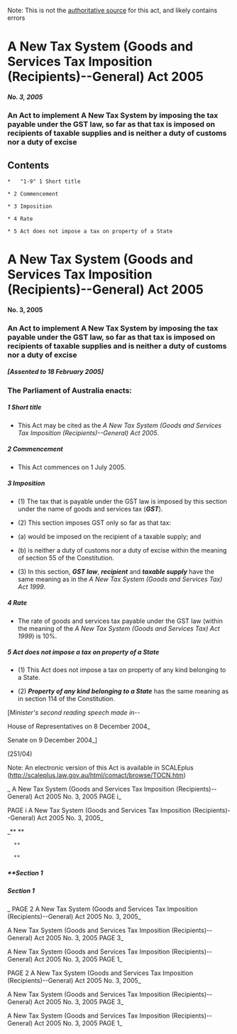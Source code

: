 Note: This is not the [authoritative source](https://www.comlaw.gov.au/Details/C2005A00003) for this act, and likely contains errors



# A New Tax System (Goods and Services Tax Imposition (Recipients)--General) Act 2005

##### No. 3, 2005

### An Act to implement A New Tax System by imposing the tax payable under the GST law, so far as that tax is imposed on recipients of taxable supplies and is neither a duty of customs nor a duty of excise

## 
## Contents


    *   "1-9" 1	Short title	 

    * 2	Commencement	 

    * 3	Imposition	 

    * 4	Rate	 

    * 5	Act does not impose a tax on property of a State	 



# A New Tax System (Goods and Services Tax Imposition (Recipients)--General) Act 2005

#### No. 3, 2005

### An Act to implement A New Tax System by imposing the tax payable under the GST law, so far as that tax is imposed on recipients of taxable supplies and is neither a duty of customs nor a duty of excise

##### [Assented to 18 February 2005]

### The Parliament of Australia enacts: 

##### 1  Short title

  * This Act may be cited as the _A New Tax System (Goods and Services Tax Imposition (Recipients)--General) Act 2005_.

##### 2  Commencement

  * This Act commences on 1 July 2005.

##### 3  Imposition

  * (1) The tax that is payable under the GST law is imposed by this section under the name of goods and services tax (**_GST_**).

  * (2) This section imposes GST only so far as that tax:

   * (a) would be imposed on the recipient of a taxable supply; and

   * (b) is neither a duty of customs nor a duty of excise within the meaning of section 55 of the Constitution.

  * (3) In this section, **_GST law_**, **_recipient_** and **_taxable supply_** have the same meaning as in the _A New Tax System (Goods and Services Tax) Act 1999_.

##### 4  Rate

  * The rate of goods and services tax payable under the GST law (within the meaning of the _A New Tax System (Goods and Services Tax) Act 1999_) is 10%.

##### 5  Act does not impose a tax on property of a State

  * (1) This Act does not impose a tax on property of any kind belonging to a State.

  * (2) **_Property of any kind belonging to a State_** has the same meaning as in section 114 of the Constitution.

[_Minister's second reading speech made in--_

House of Representatives on 8 December 2004_

Senate on 9 December 2004_]

(251/04)

 Note: An electronic version of this Act is available in SCALEplus (http://scaleplus.law.gov.au/html/comact/browse/TOCN.htm)

_  A New Tax System (Goods and Services Tax Imposition (Recipients)--General) Act 2005         No. 3, 2005        PAGE i_

 PAGE i         A New Tax System (Goods and Services Tax Imposition (Recipients)--General) Act 2005         No. 3, 2005_

_**      **

      **

      **

##### **Section   1

      

      

      

##### Section   1

_ PAGE 2              A New Tax System (Goods and Services Tax Imposition (Recipients)--General) Act 2005         No. 3, 2005_

  A New Tax System (Goods and Services Tax Imposition (Recipients)--General) Act 2005         No. 3, 2005             PAGE 3_

  A New Tax System (Goods and Services Tax Imposition (Recipients)--General) Act 2005         No. 3, 2005        PAGE 1_

 PAGE 2              A New Tax System (Goods and Services Tax Imposition (Recipients)--General) Act 2005         No. 3, 2005_

  A New Tax System (Goods and Services Tax Imposition (Recipients)--General) Act 2005         No. 3, 2005             PAGE 3_

  A New Tax System (Goods and Services Tax Imposition (Recipients)--General) Act 2005         No. 3, 2005        PAGE 1_

